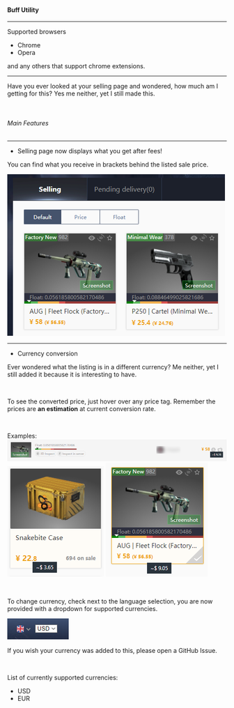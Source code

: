 #### Buff Utility

---

Supported browsers
* Chrome
* Opera

and any others that support chrome extensions.

---

Have you ever looked at your selling page and wondered, how much am I getting for this?
Yes me neither, yet I still made this.

<br/>

###### Main Features

---

* Selling page now displays what you get after fees!

You can find what you receive in brackets behind the listed sale price.

![selling_page.png](images/selling_page.png)

---

* Currency conversion

Ever wondered what the listing is in a different currency? 
Me neither, yet I still added it because it is interesting to have.

<br/>

To see the converted price, just hover over any price tag.
Remember the prices are **an estimation** at current conversion rate.

<br/>

Examples:
![items_converted.png](images/items_converted.png)
![market_converted.png](images/market_converted.png)
![selling_page_converted.png](images/selling_page_converted.png)

<br/>

To change currency, check next to the language selection,
you are now provided with a dropdown for supported currencies.

![currency_selection.png](images/currency_selection.png)

If you wish your currency was added to this, please open a GitHub Issue.

<br/>

List of currently supported currencies:
* USD
* EUR
